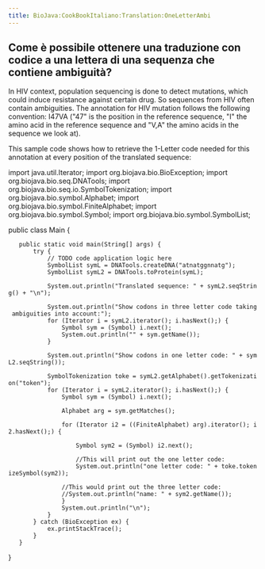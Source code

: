 ```yaml
---
title: BioJava:CookBookItaliano:Translation:OneLetterAmbi
---
```


Come è possibile ottenere una traduzione con codice a una lettera di una sequenza che contiene ambiguità?
---------------------------------------------------------------------------------------------------------

In HIV context, population sequencing is done to detect mutations, which
could induce resistance against certain drug. So sequences from HIV
often contain ambiguities. The annotation for HIV mutation follows the
following convention: I47VA ("47" is the position in the reference
sequence, "I" the amino acid in the reference sequence and "V,A" the
amino acids in the sequence we look at).

This sample code shows how to retrieve the 1-Letter code needed for this
annotation at every position of the translated sequence:

<java> import java.util.Iterator; import org.biojava.bio.BioException;
import org.biojava.bio.seq.DNATools; import
org.biojava.bio.seq.io.SymbolTokenization; import
org.biojava.bio.symbol.Alphabet; import
org.biojava.bio.symbol.FiniteAlphabet; import
org.biojava.bio.symbol.Symbol; import org.biojava.bio.symbol.SymbolList;

public class Main {

`   public static void main(String[] args) {`  
`       try {`  
`           // TODO code application logic here`  
`           SymbolList symL = DNATools.createDNA("atnatggnnatg");`  
`           SymbolList symL2 = DNATools.toProtein(symL);`

`           System.out.println("Translated sequence: " + symL2.seqString() + "\n");`

`           System.out.println("Show codons in three letter code taking ambiguities into account:");`  
`           for (Iterator i = symL2.iterator(); i.hasNext();) {`  
`               Symbol sym = (Symbol) i.next();`  
`               System.out.println("" + sym.getName());`  
`           }`

`           System.out.println("Show codons in one letter code: " + symL2.seqString());`

`           SymbolTokenization toke = symL2.getAlphabet().getTokenization("token");`  
`           for (Iterator i = symL2.iterator(); i.hasNext();) {`  
`               Symbol sym = (Symbol) i.next();`

`               Alphabet arg = sym.getMatches();`

`               for (Iterator i2 = ((FiniteAlphabet) arg).iterator(); i2.hasNext();) {`

`                   Symbol sym2 = (Symbol) i2.next();`

`                   //This will print out the one letter code:`  
`                   System.out.println("one letter code: " + toke.tokenizeSymbol(sym2));`

`               //This would print out the three letter code:`  
`               //System.out.println("name: " + sym2.getName());`  
`               }`  
`               System.out.println("\n");`  
`           }`  
`       } catch (BioException ex) {`  
`           ex.printStackTrace();`  
`       }`  
`   }`

} </java>
